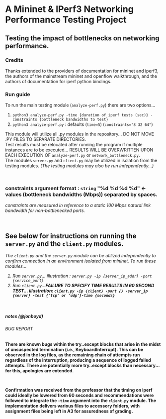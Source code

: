 # A Mininet & IPerf3 Networking Performance Testing Project

## Testing the impact of bottlenecks on networking performance.

### Credits<br>
Thanks extended to the providers of documentation for mininet and iperf3, the authors of the mainstream mininet and openflow walkthrough, and the authors of documentation for iperf python bindings.<br>
### Run guide
<p>
To run the main testing module (<code>analyze-perf.py</code>) there are two options...
<ol>
    <li><code>python3 analyze-perf.py -time {duration of iperf tests (sec)} -constraints {bottleneck bandwidths to test}</code></li>
    <li><code>python3 analyze-perf.py</code> : defaults (<code>time=5</code>) (<code>constraints="8 32 64"</code>)</li>
</ol>
This module will utilize all .py modules in the repository... DO NOT MOVE .PY FILES TO SEPARATE DIRECTORIES.<br> 
Test results must be relocated after running the program if multiple instances are to be executed... RESULTS WILL BE OVERWRITTEN UPON EACH EXECUTION OF <code>analyze-perf.py</code> or <code>network_bottleneck.py</code>.<br>
The modules <code>server.py</code> and <code>client.py</code> may be utilized in isolation from the testing modules. <em>(The testing modules may also be run independently...)</em><br>
</p><br>

### constraints argument format : <code>string</code> "%d %d %d %d" <- values (bottleneck bandwidths (Mbps)) separated by spaces.
<p><em>constraints are measured in reference to a static 100 Mbps natural link bandwidth for non-bottlenecked ports.</em></p><br>

## See below for instructions on running the <code>server.py</code> and the <code>client.py</code> modules.
<p><em>The <code>client.py</code> and the <code>server.py</code> module can be utilized independently to confirm connection in an environment isolated from mininet. To run these modules...
<ol>
    <li>Run <code>server.py</code>... illustration : <code>server.py -ip {server_ip_addr} -port {service_port}</code></li>
    <li>Run <code>client.py</code>...<strong>FAILURE TO SPECIFY TIME RESULTS IN 60 SECOND TEST... illustration: <code>client.py -ip {client} -port {} -server_ip {server} -test {'tcp' or 'udp'}-time {seconds}</code></li>
</ol></em><br></p>

##### notes (@jonboyd)
###### BUG REPORT
<p>There are known bugs within the try..except blocks that arise in the midst of unsuspected termination (i.e., KeyboardInterrupt). This can be observed in the log files, as the remaining chain of attempts run regardless of the interruption, producing a sequence of logged failed attempts. There are potentially more try..except blocks than necessary... for this, apologies are extended.</p><br>
<p>Confirmation was received from the professor that the timing on iperf could ideally be lowered from 60 seconds and recommendations were followed to integrate the <code>-time</code> argument into the <code>client.py</code> module. The implementation delivers various files to accessory folders, with assignment files being left in A3 for assuredness of grading.</p><br>
